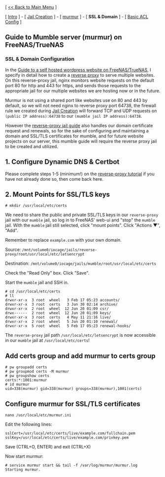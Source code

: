 [ [<< Back to Main Menu](https://github.com/seth586/guides/blob/master/README.md) ]

[ [Intro](README.md) ] - [ [Jail Creation](1_jail_creation.md) ] - [ [murmur](2_murmur.md) ] - [ **SSL & Domain** ] - [ [Basic ACL Config](4_acl.md) ]

## Guide to Mumble server (murmur) on FreeNAS/TrueNAS
### SSL & Domain Configuration
In the [Guide to a self hosted wordpress website on FreeNAS/TrueNAS](https://github.com/seth586/guides/tree/master/FreeNAS/webserver), I specify in detail how to create a [reverse proxy](https://github.com/seth586/guides/blob/master/FreeNAS/webserver/6_reverse_proxy.md) to serve multiple websites. On this reverse-proxy jail, nginx monitors website requests on the default port 80 for http and 443 for https, and sends those requests to the appropriate jail for our multiple websites we are hosting now or in the future.

Murmur is not using a shared port like websites use on 80 and 443 by default, so we will not need nginx to reverse proxy port 64738, the firewall rule we created during [Jail Creation](1_jail_creation.md) will forward TCP and UDP requests on `(public IP address):64738` to our `(mumble jail IP address):64738`.

However the [reverse-proxy jail guide](https://github.com/seth586/guides/blob/master/FreeNAS/webserver/6_reverse_proxy.md) also handles our domain certificate request and renewals, so for the sake of configuring and maintaining a domain and SSL/TLS certificates for mumble, and for future website projects on our server, this mumble guide will require the reverse proxy jail to be created and utilized.

## 1. Configure Dynamic DNS & Certbot
Please complete steps 1-5 (minimum!) on the [reverse-proxy tutorial](https://github.com/seth586/guides/blob/master/FreeNAS/webserver/6_reverse_proxy.md) if you have not already done so, then come back here. 

## 2. Mount Points for SSL/TLS keys
```
# mkdir /usr/local/etc/certs
```

We need to share the public and private SSL/TLS keys in our `reverse-proxy` jail with our `mumble` jail, so log in to FreeNAS' web-ui and "stop" the `mumble` jail. With the `mumble` jail still selected, click "mount points". Click "Actions ▼", "Add".

Remember to replace `example.com` with your own domain.

Source: `/mnt/volume0/iocage/jails/reverse-proxy/root/usr/local/etc/letsencrypt`

Destination: `/mnt/volume0/iocage/jails/mumble/root/usr/local/etc/certs`

Check the "Read Only" box. Click "Save".

Start the `mumble` jail and SSH in.

```
# cd /usr/local/etc/certs
# ll
drwxr-xr-x  3 root  wheel   3 Feb 17 05:23 accounts/
drwxr-xr-x  3 root  certs   3 Jun 30 02:14 archive/
drwxr-xr-x  2 root  wheel  12 Jun 20 01:09 csr/
drwx------  2 root  wheel  12 Jun 20 01:09 keys/
drwxr-xr-x  3 root  certs   4 May 11 21:16 live/
drwxr-xr-x  2 root  wheel   5 Jun 20 01:10 renewal/
drwxr-xr-x  5 root  wheel   5 Feb 17 05:23 renewal-hooks/
```
The `reverse-proxy` jail path `/usr/local/etc/letsencrypt` is now accessible in our `mumble` jail at `/usr/local/etc/certs`!

## Add certs group and add murmur to certs group
```
# pw groupadd certs
# pw groupmod certs -M murmur
# pw groupshow certs
certs:*:1001:murmur
# id murmur
uid=338(murmur) gid=338(murmur) groups=338(murmur),1001(certs)
```

## Configure murmur for SSL/TLS certificates
```
nano /usr/local/etc/murmur.ini
```
Edit the following lines:
```
sslCert=/usr/local/etc/certs/live/example.com/fullchain.pem
sslKey=/usr/local/etc/certs/live/example.com/privkey.pem
```
Save (CTRL+O, ENTER) and exit (CTRL+X)

Now start murmur:
```
# service murmur start && tail -f /var/log/murmur/murmur.log
Starting murmur.
```

